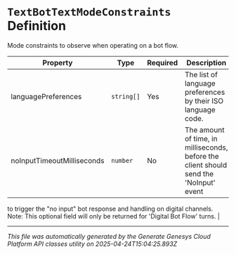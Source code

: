 # `TextBotTextModeConstraints` Definition

Mode constraints to observe when operating on a bot flow.

| Property | Type | Required | Description |
|----------|------|----------|-------------|
| languagePreferences | `string[]` | Yes | The list of language preferences by their ISO language code. |
| noInputTimeoutMilliseconds | `number` | No | The amount of time, in milliseconds, before the client should send the 'NoInput' event
 to trigger the "no input" bot response and handling on digital channels.
 Note: This optional field will only be returned for 'Digital Bot Flow' turns. |

---

*This file was automatically generated by the Generate Genesys Cloud Platform API classes utility on 2025-04-24T15:04:25.893Z*